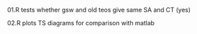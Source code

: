 01.R tests whether gsw and old teos give same SA and CT (yes)

02.R plots TS diagrams for comparison with matlab

